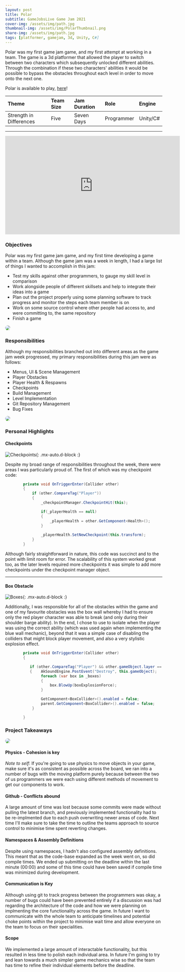 ```yaml
---
layout: post
title: Polar
subtitle: GameJobsLive Game Jam 2021
cover-img: /assets/img/path.jpg
thumbnail-img: /assets/img/PolarThumbnail.png
share-img: /assets/img/path.jpg
tags: [platformer, gamejam, 3d, Unity, C#]
---
```


Polar was my first game jam game, and my first attempt at working in a team. The game is a 3d platformer that allowed the player to switch between two characters which subsequently unlocked different abilities. Through the combination if these two characters' abilities it would be possible to bypass the obstacles throughout each level in order to move onto the next one.

Polar is available to play, [here](https://alixxir.itch.io/polar)!

| Theme | Team Size | Jam Duration | Role | Engine |
| :---- |:--------- | :----------- | :--- | :----- |
| Strength in Differences | Five | Seven Days | Programmer | Unity/C# |

<hr class="medium">
<iframe width="560" height="315" src="https://www.youtube.com/embed/ym33ZZ9-jqk" title="YouTube video player" frameborder="0" allow="accelerometer; autoplay; clipboard-write; encrypted-media; gyroscope; picture-in-picture" allowfullscreen class="mx-auto d-block"></iframe>

### Objectives

Polar was my first game jam game, and my first time developing a game within a team. Although the game jam was a week in length, I had a large list of things I wanted to accomplish in this jam:
* Test my skills against other programmers, to gauge my skill level in comparison
* Work alongside people of different skillsets and help to integrate their ideas into a game
* Plan out the project properly using some planning software to track progress and monitor the steps each team member is on
* Work on some source control where other people had access to, and were committing to, the same repository
* Finish a game

<img class="mx-auto d-block" src="/assets/img/level1.jpg" style="border-radius: 50%;" />

### Responsibilities

Although my responsibilities branched out into different areas as the game jam week progressed, my primary responsibilities during this jam were as follows:
* Menus, UI & Scene Management
* Player Obstacles
* Player Health & Respawns
* Checkpoints
* Build Management
* Level Implementation
* Git Repository Management
* Bug Fixes

<img class="mx-auto d-block" src="/assets/img/level2.jpeg" style="border-radius: 50%;" />

### Personal Highlights

#### Checkpoints

![Checkpoints](/assets/img/Checkpoints.gif){: .mx-auto.d-block :}

Despite my broad range of responsibilities throughout the week, there were areas I was particularly proud of. The first of which was my checkpoint code:
```cs
        private void OnTriggerEnter(Collider other)
        {
            if (other.CompareTag("Player"))
            {
                _checkpointManager.CheckpointHit(this);

                if(_playerHealth == null)
                {
                    _playerHealth = other.GetComponent<Health>();
                }
                
                _playerHealth.SetNewCheckpoint(this.transform);
            }
        }
```
Although fairly straightforward in nature, this code was succinct and to the point with limit room for error. The scalability of this system worked great too, as the later levels required more checkpoints it was simple to add more checkpoints under the checkpoint manager object.

<hr class="medium">

#### Box Obstacle

![Boxes](/assets/img/Boxes.gif){: .mx-auto.d-block :}

Additionally, I was responsible for all of the obstacles within the game and one of my favourite obstacles was the box wall whereby I had to ensure only the red player character was able to break (and only during their shoulder barge ability). In the end, I chose to use to isolate when the player was using the correct ability (which was used again when implementing the blue wall mechanic), beyond that it was a simple case of disabling the colliders that might block player movement, and also a very stylistic explosion effect.
```cs
        private void OnTriggerEnter(Collider other)
        {

           if (other.CompareTag("Player") && other.gameObject.layer == 6)
           {    AkSoundEngine.PostEvent("Destroy", this.gameObject);
                foreach (var box in _boxes)
                {
                    box.BlowUp(boxExplosionForce);
                }

                GetComponent<BoxCollider>().enabled = false;
                parent.GetComponent<BoxCollider>().enabled = false;
            }

        }
```

### Project Takeaways

<img class="mx-auto d-block" src="/assets/img/level3.jpg" style="border-radius: 50%;" />

#### Physics - Cohesion is key

*Note to self*: If you're going to use physics to move objects in your game, make sure it's as consistent as possible across the board, we ran into a number of bugs with the moving platform purely because between the two of us programmers we were each using different methods of movement to get our components to work.

#### Github - Conflicts abound

A large amount of time was lost because some commits were made without pulling the latest branch, and previously implemented functionality had to be re-implmented due to each push overwriting newer areas of code. Next time I'll make sure to take the time to outline the teams approach to source control to minimise time spent reverting changes.

#### Namespaces & Assembly Definitions

Despite using namespaces, I hadn't also configured assembly definitions. This meant that as the code-base expanded as the week went on, so did compile times. We ended up submitting on the deadline within the last minute (00:00) and some of this time could have been saved if compile time was minimized during development.

#### Communication is Key

Although using git to track progress between the programmers was okay, a number of bugs could have been prevented entirely if a discussion was had regarding the architecture of the code and how we were planning on implmenting the core functionality across the game. In future I want to communicate with the whole team to anticipate timelines and potential choke points within the project to minimise wait time and allow everyone on the team to focus on their specialities.

#### Scope

We implemented a large amount of interactable functionality, but this resulted in less time to polish each individual area. In future I'm going to try and lean towards a much simpler game mechanics wise so that the team has time to refine their individual elements before the deadline.

